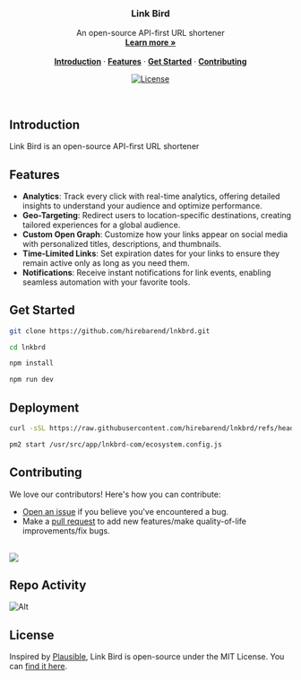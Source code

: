 <h3 align="center">Link Bird</h3>

<p align="center">
    An open-source API-first URL shortener
    <br />
    <a href="https://lnkbrd.com"><strong>Learn more »</strong></a>
    <br />
    <br />
    <a href="#introduction"><strong>Introduction</strong></a> ·
    <a href="#features"><strong>Features</strong></a> ·
    <a href="#get-started"><strong>Get Started</strong></a> ·
    <a href="#contributing"><strong>Contributing</strong></a>
</p>

<p align="center">
  <a href="https://github.com/hirebarend/lnkbrd/blob/main/LICENSE.md">
    <img src="https://img.shields.io/github/license/hirebarend/lnkbrd?label=license&logo=github&color=f80&logoColor=fff" alt="License" />
  </a>
</p>

<br/>

## Introduction

Link Bird is an open-source API-first URL shortener

## Features

- **Analytics**: Track every click with real-time analytics, offering detailed insights to understand your audience and optimize performance.
- **Geo-Targeting**: Redirect users to location-specific destinations, creating tailored experiences for a global audience.
- **Custom Open Graph**: Customize how your links appear on social media with personalized titles, descriptions, and thumbnails.
- **Time-Limited Links**: Set expiration dates for your links to ensure they remain active only as long as you need them.
- **Notifications**: Receive instant notifications for link events, enabling seamless automation with your favorite tools.

## Get Started

```bash
git clone https://github.com/hirebarend/lnkbrd.git

cd lnkbrd

npm install

npm run dev
```

## Deployment

```bash
curl -sSL https://raw.githubusercontent.com/hirebarend/lnkbrd/refs/heads/main/deploy.sh | bash -s -- lnkbrd.com https://github.com/hirebarend/lnkbrd.git foo.bar@example.com

pm2 start /usr/src/app/lnkbrd-com/ecosystem.config.js
```

## Contributing

We love our contributors! Here's how you can contribute:

- [Open an issue](https://github.com/hirebarend/lnkbrd/issues) if you believe you've encountered a bug.
- Make a [pull request](https://github.com/hirebarend/lnkbrd/pull) to add new features/make quality-of-life improvements/fix bugs.

<br />

<a href="https://github.com/hirebarend/lnkbrd/graphs/contributors">
  <img src="https://contrib.rocks/image?repo=hirebarend/lnkbrd" />
</a>

## Repo Activity

![Alt](https://repobeats.axiom.co/api/embed/616bc192c7db2f2af8549094bc3a801da418e8a8.svg "Repobeats analytics image")

## License

Inspired by [Plausible](https://plausible.io/), Link Bird is open-source under the MIT License. You can [find it here](https://github.com/hirebarend/lnkbrd/blob/main/LICENSE).